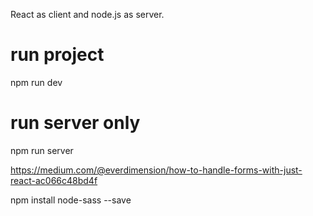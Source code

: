 React as client and node.js as server.

# run project
 npm run dev

# run server only
 npm run server



https://medium.com/@everdimension/how-to-handle-forms-with-just-react-ac066c48bd4f

npm install node-sass --save